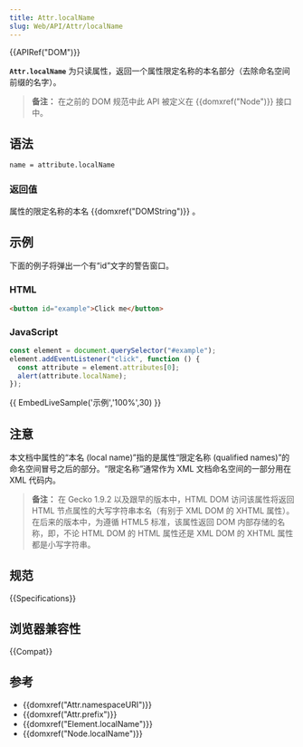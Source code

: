 ```yaml
---
title: Attr.localName
slug: Web/API/Attr/localName
---
```


{{APIRef("DOM")}}

**`Attr.localName`** 为只读属性，返回一个属性限定名称的本名部分（去除命名空间前缀的名字）。

> **备注：** 在之前的 DOM 规范中此 API 被定义在 {{domxref("Node")}} 接口中。

## 语法

```
name = attribute.localName
```

### 返回值

属性的限定名称的本名 {{domxref("DOMString")}} 。

## 示例

下面的例子将弹出一个有“id”文字的警告窗口。

### HTML

```html
<button id="example">Click me</button>
```

### JavaScript

```js
const element = document.querySelector("#example");
element.addEventListener("click", function () {
  const attribute = element.attributes[0];
  alert(attribute.localName);
});
```

{{ EmbedLiveSample('示例','100%',30) }}

## 注意

本文档中属性的“本名 (local name)”指的是属性“限定名称 (qualified names)”的命名空间冒号之后的部分。“限定名称”通常作为 XML 文档命名空间的一部分用在 XML 代码内。

> **备注：** 在 Gecko 1.9.2 以及跟早的版本中，HTML DOM 访问该属性将返回 HTML 节点属性的大写字符串本名（有别于 XML DOM 的 XHTML 属性）。在后来的版本中，为遵循 HTML5 标准，该属性返回 DOM 内部存储的名称，即，不论 HTML DOM 的 HTML 属性还是 XML DOM 的 XHTML 属性都是小写字符串。

## 规范

{{Specifications}}

## 浏览器兼容性

{{Compat}}

## 参考

- {{domxref("Attr.namespaceURI")}}
- {{domxref("Attr.prefix")}}
- {{domxref("Element.localName")}}
- {{domxref("Node.localName")}}
